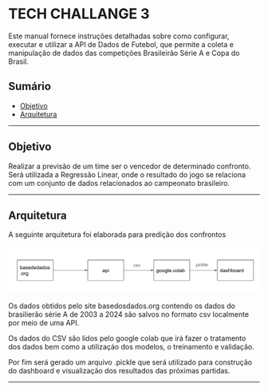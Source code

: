 # TECH CHALLANGE 3

Este manual fornece instruções detalhadas sobre como configurar, executar e utilizar a API de Dados de Futebol, que permite a coleta e manipulação de dados das competições Brasileirão Série A e Copa do Brasil.

## Sumário


- [Objetivo](#Objetivo)
- [Arquitetura](#Arquitetura)


---

## Objetivo

Realizar a previsão de um time ser o vencedor de determinado confronto. Será utilizada a Regressão Linear, onde o resultado do jogo se relaciona com um conjunto de dados relacionados ao campeonato brasileiro.

---

## Arquitetura

A seguinte arquitetura foi elaborada para predição dos confrontos

![Diagrama do projeto](./Screenshot%202024-09-29%20at%2018.23.11.png)


Os dados obtidos pelo site basedosdados.org contendo os dados do brasilierão série A de 2003 a 2024 são salvos no formato csv localmente por meio de uma API.

Os dados do CSV são lidos pelo google colab que irá fazer o tratamento dos dados bem como a utilizaçáo dos modelos, o treinamento e validação. 

Por fim será gerado um arquivo .pickle que será utilizado para construção do dashboard e visualização dos resultados das próximas  partidas.

---

